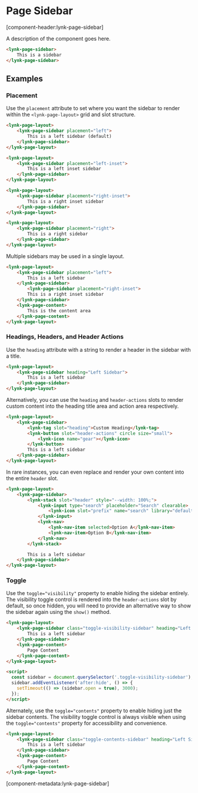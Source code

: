 # Page Sidebar

[component-header:lynk-page-sidebar]

A description of the component goes here.

```html preview
<lynk-page-sidebar>
    This is a sidebar
</lynk-page-sidebar>
```

## Examples

### Placement

Use the `placement` attribute to set where you want the sidebar to render within the `<lynk-page-layout>` grid and slot structure.

```html preview
<lynk-page-layout>
    <lynk-page-sidebar placement="left">
        This is a left sidebar (default)
    </lynk-page-sidebar>
</lynk-page-layout>
```
```html preview
<lynk-page-layout>
    <lynk-page-sidebar placement="left-inset">
        This is a left inset sidebar
    </lynk-page-sidebar>
</lynk-page-layout>
```

```html preview
<lynk-page-layout>
    <lynk-page-sidebar placement="right-inset">
        This is a right inset sidebar
    </lynk-page-sidebar>
</lynk-page-layout>
```

```html preview
<lynk-page-layout>
    <lynk-page-sidebar placement="right">
        This is a right sidebar
    </lynk-page-sidebar>
</lynk-page-layout>
```

Multiple sidebars may be used in a single layout. 

```html preview
<lynk-page-layout>
    <lynk-page-sidebar placement="left">
        This is a left sidebar
    </lynk-page-sidebar>
        <lynk-page-sidebar placement="right-inset">
        This is a right inset sidebar
    </lynk-page-sidebar>
    <lynk-page-content>
        This is the content area
    </lynk-page-content>
</lynk-page-layout>
```

### Headings, Headers, and Header Actions

Use the `heading` attribute with a string to render a header in the sidebar with a title.

```html preview
<lynk-page-layout>
    <lynk-page-sidebar heading="Left Sidebar">
        This is a left sidebar
    </lynk-page-sidebar>
</lynk-page-layout>
```

Alternatively, you can use the `heading` and `header-actions` slots to render custom content into the heading title area and action area respectively.

```html preview
<lynk-page-layout>
    <lynk-page-sidebar>
        <lynk-tag slot="heading">Custom Heading</lynk-tag>
        <lynk-button slot="header-actions" circle size="small">
            <lynk-icon name="gear"></lynk-icon>
        </lynk-button>
        This is a left sidebar
    </lynk-page-sidebar>
</lynk-page-layout>
```

In rare instances, you can even replace and render your own content into the entire `header` slot.

```html preview
<lynk-page-layout>
    <lynk-page-sidebar>
        <lynk-stack slot="header" style="--width: 100%;">
            <lynk-input type="search" placeholder="Search" clearable>
                <lynk-icon slot="prefix" name="search" library="default"></lynk-icon>
            </lynk-input>
            <lynk-nav>
                <lynk-nav-item selected>Option A</lynk-nav-item>
                <lynk-nav-item>Option B</lynk-nav-item>
            </lynk-nav>
        </lynk-stack>

        This is a left sidebar
    </lynk-page-sidebar>
</lynk-page-layout>
```

### Toggle

Use the `toggle="visibility"` property to enable hiding the sidebar entirely. The visibility toggle control is rendered into the `header-actions` slot by default, so once hidden, you will need to provide an alternative way to show the sidebar again using the `show()` method.

```html preview
<lynk-page-layout>
    <lynk-page-sidebar class="toggle-visibility-sidebar" heading="Left Sidebar" toggle="visibility" open>
        This is a left sidebar
    </lynk-page-sidebar>
    <lynk-page-content>
        Page Content
    </lynk-page-content>
</lynk-page-layout>

<script>
  const sidebar = document.querySelector('.toggle-visibility-sidebar');
  sidebar.addEventListener('after:hide', () => {
    setTimeout(() => (sidebar.open = true), 3000);
  });
</script>
```

Alternately, use the `toggle="contents"` property to enable hiding just the sidebar contents. The visibility toggle control is always visible when using the `toggle="contents"` property for accessibility and convenience.

```html preview
<lynk-page-layout>
    <lynk-page-sidebar class="toggle-contents-sidebar" heading="Left Sidebar" toggle="contents" open>
        This is a left sidebar
    </lynk-page-sidebar>
    <lynk-page-content>
        Page Content
    </lynk-page-content>
</lynk-page-layout>
```

[component-metadata:lynk-page-sidebar]
